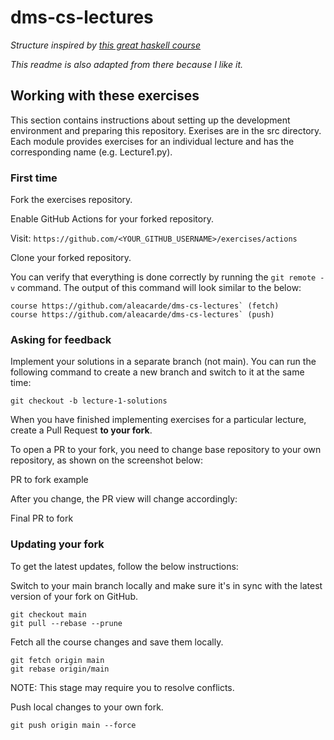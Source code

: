 # dms-cs-lectures

*Structure inspired by [this great haskell course](https://github.com/haskell-beginners-2022/exercises)*

*This readme is also adapted from there because I like it.*

## Working with these exercises
This section contains instructions about setting up the development environment and preparing this repository.
Exerises are in the src directory. Each module provides exercises for an individual lecture and has the corresponding name (e.g. Lecture1.py).

### First time
Fork the exercises repository.

Enable GitHub Actions for your forked repository.

Visit: `https://github.com/<YOUR_GITHUB_USERNAME>/exercises/actions`

Clone your forked repository.

You can verify that everything is done correctly by running the `git remote -v` command. The output of this command will look similar to the below:

```
course https://github.com/aleacarde/dms-cs-lectures` (fetch)
course https://github.com/aleacarde/dms-cs-lectures` (push)
```

### Asking for feedback
Implement your solutions in a separate branch (not main). You can run the following command to create a new branch and switch to it at the same time:

`git checkout -b lecture-1-solutions`

When you have finished implementing exercises for a particular lecture, create a Pull Request **to your fork**.

To open a PR to your fork, you need to change base repository to your own repository, as shown on the screenshot below:

PR to fork example

After you change, the PR view will change accordingly:

Final PR to fork

### Updating your fork
To get the latest updates, follow the below instructions:

Switch to your main branch locally and make sure it's in sync with the latest version of your fork on GitHub.
```
git checkout main
git pull --rebase --prune
```
Fetch all the course changes and save them locally.
```
git fetch origin main
git rebase origin/main
```
NOTE: This stage may require you to resolve conflicts.

Push local changes to your own fork.

`git push origin main --force`
